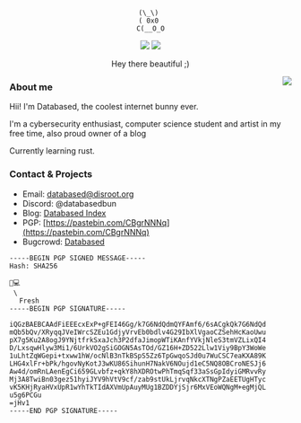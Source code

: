 <div align="center">

```
(\_\) 
( 0x0 
C(__O_O
```
![](https://img.shields.io/date/1732666800?style=plastic&label=HRT&labelColor=%23f06eff&color=%235c5c5c)
![](https://komarev.com/ghpvc/?username=databasedgirl)

Hey there beautiful ;)
</div>
<img align="right" src="https://github-readme-stats.vercel.app/api/top-langs/?username=Databasedgirl">

### About me
Hii! I'm Databased, the coolest internet bunny ever. 

I'm a cybersecurity enthusiast, computer science student and artist in my free time, also proud owner of a blog

Currently learning rust.


### Contact & Projects
- Email: databased@disroot.org
- Discord: @databasedbun
- Blog: [Databased Index](https://databased-index.github.io)
- PGP: [https://pastebin.com/CBgrNNNq](https://pastebin.com/CBgrNNNq)
- Bugcrowd: [Databased](https://bugcrowd.com/databased)

```
-----BEGIN PGP SIGNED MESSAGE-----
Hash: SHA256

🐇💻 
 \ 
⠀⠀Fresh
-----BEGIN PGP SIGNATURE-----

iQGzBAEBCAAdFiEEEcxExP+gFEI46Gg/k7G6NdQdmQYFAmf6/6sACgkQk7G6NdQd
mQb5bQv/XRyqqJVeIWrcSZEu1GdjyVrvEb0bdlv4G29IbXlVgaoCZSehHcKaoUwu
pX7g5Ku2A8ogJ9YNjtfrkSxaJch3P2dfaJimopWTiKAnfYVkjNleS3tmVZLixQI4
D/LxsqwHlyw3Mi1/6UrkVO2gSiGOGN5AsTOd/GZ16H+ZD522Llw1Viy9BpY3WoWe
1uLhtZqWGepi+txww1hW/ocNlB3nTkBSpS5Zz6TpGwqoSJd0u7WuCSC7eaKXA89K
LHG4xlFr+bPk/hgovNyKotJ3wKU86SihunH7NakV6NOujd1eC5NQ8OBCroNESJj6
Aw4d/omRnLAenEgCi659GLvbfz+qkY8hXDROtwPhTmqSqf33aSsGpIdyiGMRvvRy
Mj3A8TwiBn03gez51hyiJYV9hVtV9cf/zab9stUkLjrvqNkcXTNgPZaEETUgHTyc
vK5KHjRyaHVxUpR1wYhTkTIdAXVmUpAuyMUg1BZDDYjSjr6MxVEoWQNgM+egMjQL
u5g6PCGu
=jHv1
-----END PGP SIGNATURE-----

```

